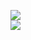 [![](https://img.shields.io/badge/Made%20With-Github%20Spray-lightgrey.svg?style=for-the-badge&logo=github)](https://github.com/Annihil/github-spray#26966)  
[![](https://i.imgur.com/2DrTn0Z.gif)](https://github.com/Annihil/github-spray)